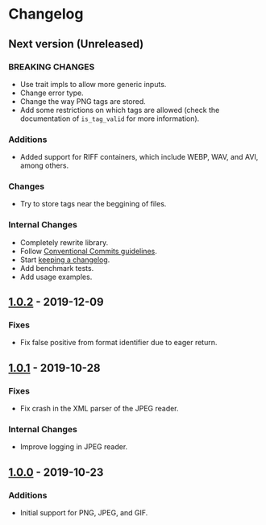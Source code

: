 # Changelog

## Next version (Unreleased)

### BREAKING CHANGES

- Use trait impls to allow more generic inputs.
- Change error type.
- Change the way PNG tags are stored.
- Add some restrictions on which tags are allowed (check the documentation of
  `is_tag_valid` for more information).

### Additions

- Added support for RIFF containers, which include WEBP, WAV, and AVI, among
  others.

### Changes

- Try to store tags near the beggining of files.

### Internal Changes

- Completely rewrite library.
- Follow [Conventional Commits guidelines](https://www.conventionalcommits.org).
- Start [keeping a changelog](https://keepachangelog.com).
- Add benchmark tests.
- Add usage examples.

## [1.0.2] - 2019-12-09

### Fixes

- Fix false positive from format identifier due to eager return.

## [1.0.1] - 2019-10-28

### Fixes

- Fix crash in the XML parser of the JPEG reader.

### Internal Changes

- Improve logging in JPEG reader.

## [1.0.0] - 2019-10-23

### Additions

- Initial support for PNG, JPEG, and GIF.

[1.0.2]: https://gitlab.com/memedb/memedb_core/-/compare/v1.0.1...v1.0.2
[1.0.1]: https://gitlab.com/memedb/memedb_core/-/compare/v1.0.0...v1.0.1
[1.0.0]: https://gitlab.com/memedb/memedb_core/-/commits/v1.0.0
